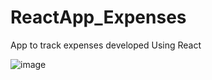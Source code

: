 # ReactApp_Expenses
App to track expenses developed Using React

![image](https://user-images.githubusercontent.com/53394136/213780618-44711351-b4a6-4d91-b1fa-31cbbef9b5f8.png)

